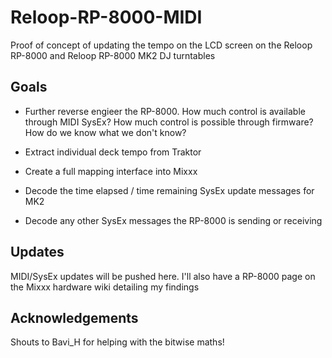 # Reloop-RP-8000-MIDI

Proof of concept of updating the tempo on the LCD screen on the Reloop RP-8000 and Reloop RP-8000 MK2 DJ turntables

## Goals

* Further reverse engieer the RP-8000. How much control is available through MIDI SysEx? How much control is possible through firmware? How do we know what we don't know?

* Extract individual deck tempo from Traktor

* Create a full mapping interface into Mixxx

* Decode the time elapsed / time remaining SysEx update messages for MK2

* Decode any other SysEx messages the RP-8000 is sending or receiving

## Updates

MIDI/SysEx updates will be pushed here. I'll also have a RP-8000 page on the Mixxx hardware wiki detailing my findings

## Acknowledgements

Shouts to Bavi_H for helping with the bitwise maths!

